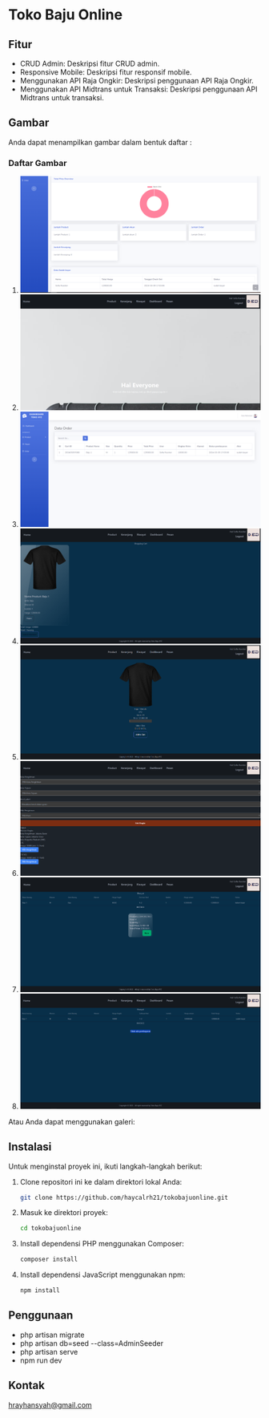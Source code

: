 # Toko Baju Online

## Fitur

-   CRUD Admin: Deskripsi fitur CRUD admin.
-   Responsive Mobile: Deskripsi fitur responsif mobile.
-   Menggunakan API Raja Ongkir: Deskripsi penggunaan API Raja Ongkir.
-   Menggunakan API Midtrans untuk Transaksi: Deskripsi penggunaan API Midtrans untuk transaksi.

## Gambar

Anda dapat menampilkan gambar dalam bentuk daftar :

### Daftar Gambar

1. ![dashboard admin](public/img/dashboardadmin.png)
2. ![Index](public/img/index.png)
3. ![Data Order](public/img/dataorder.png)
4. ![Keranjang co](public/img/keranjangco.png)
5. ![Masuk Keranjang](public/img/masukkeranjang.png)
6. ![Ongkir](public/img/ongkir.png)
7. ![Pembayaran](public/img/pembayaran.png)
8. ![Sudah Bayar](public/img/sudahbayar.png)

Atau Anda dapat menggunakan galeri:

## Instalasi

Untuk menginstal proyek ini, ikuti langkah-langkah berikut:

1. Clone repositori ini ke dalam direktori lokal Anda:

    ```bash
    git clone https://github.com/haycalrh21/tokobajuonline.git
    ```

2. Masuk ke direktori proyek:

    ```bash
    cd tokobajuonline
    ```

3. Install dependensi PHP menggunakan Composer:

    ```bash
    composer install
    ```

4. Install dependensi JavaScript menggunakan npm:

    ```bash
    npm install
    ```

## Penggunaan

-   php artisan migrate
-   php artisan db=seed --class=AdminSeeder
-   php artisan serve
-   npm run dev

## Kontak

hrayhansyah@gmail.com

